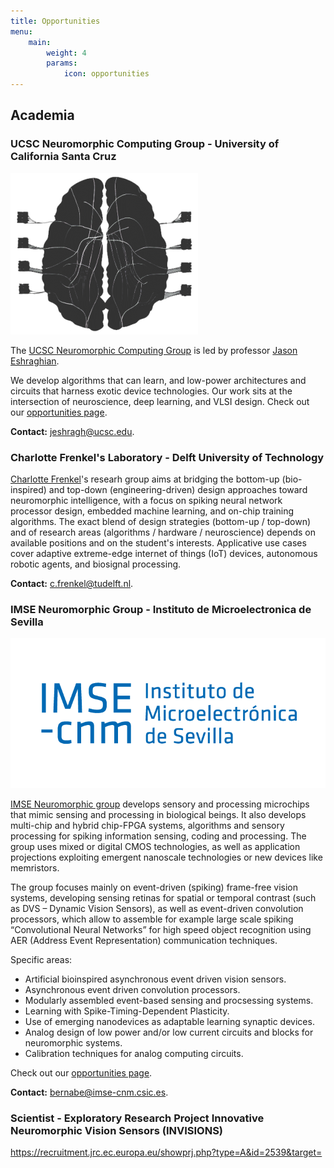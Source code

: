 ```yaml
---
title: Opportunities
menu:
    main: 
        weight: 4
        params:
            icon: opportunities
---
```


## Academia


### UCSC Neuromorphic Computing Group - University of California Santa Cruz

![UCSC](ucsc-logo.png)

The [UCSC Neuromorphic Computing Group](https://ncg.ucsc.edu/) is led by professor [Jason Eshraghian](https://jasoneshraghian.com). 

We develop algorithms that can learn, and low-power architectures and circuits that harness exotic device technologies. Our work sits at the intersection of neuroscience, deep learning, and VLSI design. Check out our [opportunities page](https://ncg.ucsc.edu/join-us/).

**Contact:** jeshragh@ucsc.edu.

### Charlotte Frenkel's Laboratory - Delft University of Technology 

[Charlotte Frenkel](https://chfrenkel.github.io)'s researh group aims at bridging the bottom-up (bio-inspired) and top-down (engineering-driven) design approaches toward neuromorphic intelligence, with a focus on spiking neural network processor design, embedded machine learning, and on-chip training algorithms. The exact blend of design strategies (bottom-up / top-down) and of research areas (algorithms / hardware / neuroscience) depends on available positions and on the student's interests. Applicative use cases cover adaptive extreme-edge internet of things (IoT) devices, autonomous robotic agents, and biosignal processing.

**Contact:** c.frenkel@tudelft.nl.

### IMSE Neuromorphic Group - Instituto de Microelectronica de Sevilla

![IMSE Neuromorphic Group](imse-sevilla.png)

[IMSE Neuromorphic group](http://www2.imse-cnm.csic.es/neuromorphs/) develops sensory and processing microchips that mimic sensing and processing in biological beings. It also develops multi-chip and hybrid chip-FPGA systems, algorithms and sensory processing for spiking information sensing, coding and processing. The group uses mixed or digital CMOS technologies, as well as application projections exploiting emergent nanoscale technologies or new devices like memristors.

The group focuses mainly on event-driven (spiking) frame-free vision systems, developing sensing retinas for spatial or temporal contrast (such as DVS – Dynamic Vision Sensors), as well as event-driven convolution processors, which allow to assemble for example large scale spiking “Convolutional Neural Networks” for high speed object recognition using AER (Address Event Representation) communication techniques.

Specific areas:
- Artificial bioinspired asynchronous event driven vision sensors.
- Asynchronous event driven convolution processors.
- Modularly assembled event-based sensing and procsessing systems.
- Learning with Spike-Timing-Dependent Plasticity.
- Use of emerging nanodevices as adaptable learning synaptic devices.
- Analog design of low power and/or low current circuits and blocks for neuromorphic systems.
- Calibration techniques for analog computing circuits.

Check out our [opportunities page](http://imse-cnm.csic.es/en/career-imse.php).

**Contact:** bernabe@imse-cnm.csic.es.

### Scientist - Exploratory Research Project Innovative Neuromorphic Vision Sensors (INVISIONS)

https://recruitment.jrc.ec.europa.eu/showprj.php?type=A&id=2539&target=
